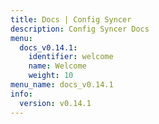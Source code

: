 ```yaml
---
title: Docs | Config Syncer
description: Config Syncer Docs
menu:
  docs_v0.14.1:
    identifier: welcome
    name: Welcome
    weight: 10
menu_name: docs_v0.14.1
info:
  version: v0.14.1
---
```


